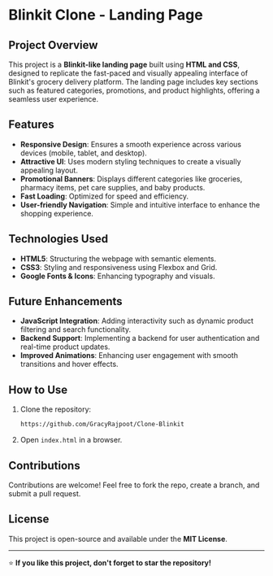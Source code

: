# Blinkit Clone - Landing Page

## Project Overview
This project is a **Blinkit-like landing page** built using **HTML and CSS**, designed to replicate the fast-paced and visually appealing interface of Blinkit's grocery delivery platform. The landing page includes key sections such as featured categories, promotions, and product highlights, offering a seamless user experience.

## Features
- **Responsive Design**: Ensures a smooth experience across various devices (mobile, tablet, and desktop).
- **Attractive UI**: Uses modern styling techniques to create a visually appealing layout.
- **Promotional Banners**: Displays different categories like groceries, pharmacy items, pet care supplies, and baby products.
- **Fast Loading**: Optimized for speed and efficiency.
- **User-friendly Navigation**: Simple and intuitive interface to enhance the shopping experience.

## Technologies Used
- **HTML5**: Structuring the webpage with semantic elements.
- **CSS3**: Styling and responsiveness using Flexbox and Grid.
- **Google Fonts & Icons**: Enhancing typography and visuals.


## Future Enhancements
- **JavaScript Integration**: Adding interactivity such as dynamic product filtering and search functionality.
- **Backend Support**: Implementing a backend for user authentication and real-time product updates.
- **Improved Animations**: Enhancing user engagement with smooth transitions and hover effects.

## How to Use
1. Clone the repository:
   ```sh
   https://github.com/GracyRajpoot/Clone-Blinkit
   ```
2. Open `index.html` in a browser.

## Contributions
Contributions are welcome! Feel free to fork the repo, create a branch, and submit a pull request.

## License
This project is open-source and available under the **MIT License**.

---

⭐ **If you like this project, don't forget to star the repository!**


